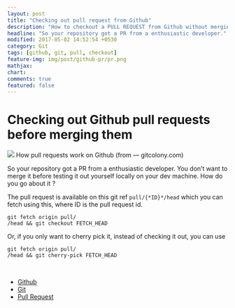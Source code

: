 ```yaml
---
layout: post
title: "Checking out pull request from Github"
description: "How to checkout a PULL REQUEST from Github without merging"
headline: "So your repository got a PR from a enthusiastic developer."
modified: 2017-05-02 14:52:54 +0530
category: Git
tags: [github, git, pull, checkout]
feature-img: img/post/github-pr/pr.png
mathjax: 
chart: 
comments: true
featured: false
---
```

# Checking out Github pull requests before merging them

![](https://cdn-images-1.medium.com/max/1600/1*ubVyD2GaOAlSfqRNbL0Bjg.png)
<span class="figcaption_hack">How pull requests work on Github (from — gitcolony.com)</span>

So your repository got a PR from a enthusiastic developer. You don’t want to
merge it before testing it out yourself locally on your dev machine. How do you
go about it ?

The pull request is available on this git ref `pull/{*ID}*/head` which you can
fetch using this, where ID is the pull request id.

    git fetch origin pull/
    /head && git checkout FETCH_HEAD

Or, if you only want to cherry pick it, instead of checking it out, you can use

    git fetch origin pull/
    /head && git cherry-pick FETCH_HEAD

<br>

* [Github](https://medium.com/tag/github?source=post)
* [Git](https://medium.com/tag/git?source=post)
* [Pull Request](https://medium.com/tag/pull-request?source=post)

